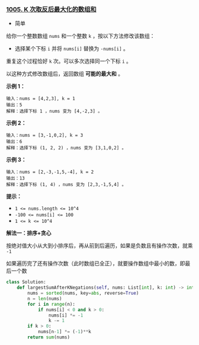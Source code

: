 ### [1005. K 次取反后最大化的数组和](https://leetcode.cn/problems/maximize-sum-of-array-after-k-negations/)

- 简单

给你一个整数数组 `nums` 和一个整数 `k` ，按以下方法修改该数组：

- 选择某个下标 `i` 并将 `nums[i]` 替换为 `-nums[i]` 。

重复这个过程恰好 `k` 次。可以多次选择同一个下标 `i` 。

以这种方式修改数组后，返回数组 **可能的最大和** 。

**示例 1：**

```
输入：nums = [4,2,3], k = 1
输出：5
解释：选择下标 1 ，nums 变为 [4,-2,3] 。
```

**示例 2：**

```
输入：nums = [3,-1,0,2], k = 3
输出：6
解释：选择下标 (1, 2, 2) ，nums 变为 [3,1,0,2] 。
```

**示例 3：**

```
输入：nums = [2,-3,-1,5,-4], k = 2
输出：13
解释：选择下标 (1, 4) ，nums 变为 [2,3,-1,5,4] 。
```

**提示：**

- `1 <= nums.length <= 10^4`
- `-100 <= nums[i] <= 100`
- `1 <= k <= 10^4`

**解法一：排序+贪心**

按绝对值大小从大到小排序后，再从前到后遍历，如果是负数且有操作次数，就乘 `-1`

如果遍历完了还有操作次数（此时数组已全正），就要操作数组中最小的数，即最后一个数

```python
class Solution:
    def largestSumAfterKNegations(self, nums: List[int], k: int) -> int:
        nums = sorted(nums, key=abs, reverse=True)
        n = len(nums)
        for i in range(n):
            if nums[i] < 0 and k > 0:
                nums[i] *= -1
                k -= 1
        if k > 0:
            nums[n-1] *= (-1)**k
        return sum(nums)
            
```

